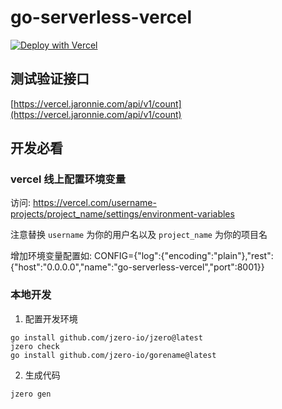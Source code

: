 # go-serverless-vercel

[![Deploy with Vercel](https://vercel.com/button)](https://vercel.com/new/clone?repository-url=https://github.com/jaronnie/go-serverless-vercel&project-name=go-serverless-vercel&repository-name=go-serverless-vercel&env=CONFIG)

## 测试验证接口

[https://vercel.jaronnie.com/api/v1/count](https://vercel.jaronnie.com/api/v1/count)

## 开发必看

### vercel 线上配置环境变量

访问: https://vercel.com/username-projects/project_name/settings/environment-variables

注意替换 `username` 为你的用户名以及 `project_name` 为你的项目名

增加环境变量配置如: CONFIG={"log":{"encoding":"plain"},"rest":{"host":"0.0.0.0","name":"go-serverless-vercel","port":8001}}

### 本地开发

1. 配置开发环境

```shell
go install github.com/jzero-io/jzero@latest
jzero check
go install github.com/jzero-io/gorename@latest
```

2. 生成代码

```shell
jzero gen
```


